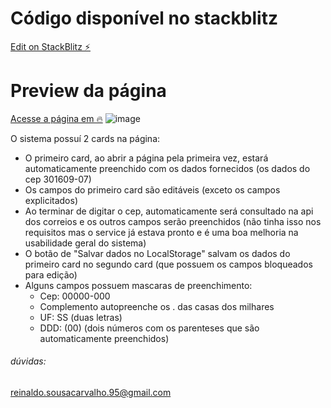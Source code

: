 # Código disponível no stackblitz

[Edit on StackBlitz ⚡️](https://stackblitz.com/edit/bdmg-angular-sffslp)

# Preview da página

[Acesse a página em 🔥](https://bdmg-angular-sffslp.stackblitz.io/)
![image](https://user-images.githubusercontent.com/18272944/232879736-36325f6a-8537-4b5c-ae1a-c8337c1ebde7.png)


O sistema possuí 2 cards na página:

- O primeiro card, ao abrir a página pela primeira vez, estará automaticamente preenchido com os dados fornecidos (os dados do cep 301609-07)
- Os campos do primeiro card são editáveis (exceto os campos explicitados)
- Ao terminar de digitar o cep, automaticamente será consultado na api dos correios e os outros campos serão preenchidos (não tinha isso nos requisitos mas o service já estava pronto e é uma boa melhoria na usabilidade geral do sistema)
- O botão de "Salvar dados no LocalStorage" salvam os dados do primeiro card no segundo card (que possuem os campos bloqueados para edição)
- Alguns campos possuem mascaras de preenchimento:
  - Cep: 00000-000
  - Complemento autopreenche os . das casas dos milhares
  - UF: SS (duas letras)
  - DDD: (00) (dois números com os parenteses que são automaticamente preenchidos)

###### dúvidas:
<reinaldo.sousacarvalho.95@gmail.com>
